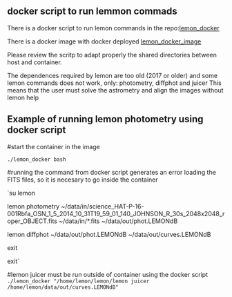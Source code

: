 ## docker script to run lemmon commads

There is a docker script to run lemon commands in the repo:[lemon_docker](https://github.com/rmorales-iaa/debian_lemon/blob/master/lemon_docker)

There is a docker image with docker deployed [lemon_docker_image](https://FIXME)

Please review the scritp to adapt properly the shared directories between host and container.

The dependences required by lemon are too old (2017 or older) and some lemon commands does not work, only: photometry, diffphot and juicer
This means that the user must solve the astrometry and align the images without lemon help

## Example of running lemon photometry using docker script
#start the container in the image

`./lemon_docker bash`

#running the command from docker script generates an error loading the FITS files, so it is necesary to go inside the container

`su lemon

lemon photometry ~/data/in/science_HAT-P-16-001Rbfa_OSN_1_5_2014_10_31T19_59_01_140_JOHNSON_R_30s_2048x2048_roper_OBJECT.fits  ~/data/in/*.fits ~/data/out/phot.LEMONdB

lemon diffphot ~/data/out/phot.LEMONdB ~/data/out/curves.LEMONdB

exit

exit`

#lemon juicer must be run outside of container using the docker script
`./lemon_docker "/home/lemon/lemon/lemon juicer /home/lemon/data/out/curves.LEMONdB"`
